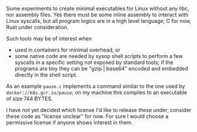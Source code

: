 Some experiments to create minimal executables for Linux without any
libc, nor assembly files.  Yes there must be some inline assembly to
interact with Linux syscalls, but all program logics are in a high
level language; C for now, Rust under consideration.

Such tools may be of interest when
- used in containers for minimal overhead, or
- some native code are needed by sysop shell scripts to perform a few
  syscalls in a specific setting not exposed by standard tools; if the
  programs are tiny they can be "gzip | base64" encoded and embedded
  directly in the shell script.

As an example `pause.c` implements a command similar to the one used
by `docker://k8s.gcr.io/pause`; on my machine this compiles to an
executable of size 744 BYTES.

I have not yet decided which license I'd like to release these under,
consider these code as "license unclear" for now.  For sure I would
choose a permissive license if anyone shows interest in them.
